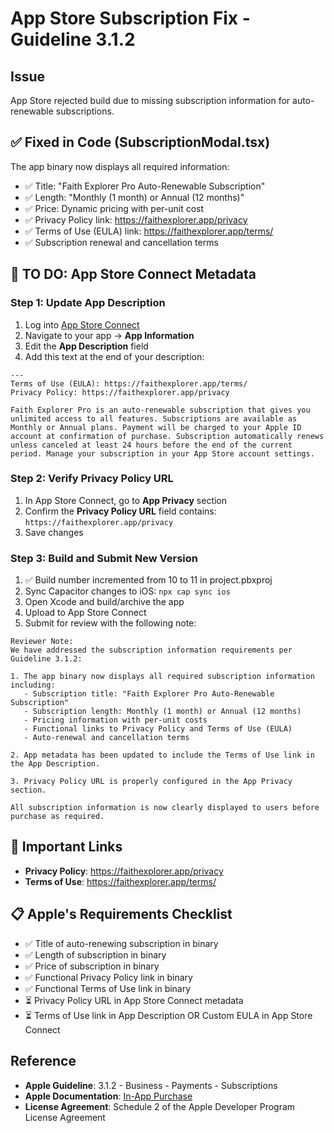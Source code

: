 # App Store Subscription Fix - Guideline 3.1.2

## Issue
App Store rejected build due to missing subscription information for auto-renewable subscriptions.

## ✅ Fixed in Code (SubscriptionModal.tsx)
The app binary now displays all required information:
- ✅ Title: "Faith Explorer Pro Auto-Renewable Subscription"
- ✅ Length: "Monthly (1 month) or Annual (12 months)"
- ✅ Price: Dynamic pricing with per-unit cost
- ✅ Privacy Policy link: https://faithexplorer.app/privacy
- ✅ Terms of Use (EULA) link: https://faithexplorer.app/terms/
- ✅ Subscription renewal and cancellation terms

## 📝 TO DO: App Store Connect Metadata

### Step 1: Update App Description
1. Log into [App Store Connect](https://appstoreconnect.apple.com)
2. Navigate to your app → **App Information**
3. Edit the **App Description** field
4. Add this text at the end of your description:

```
---
Terms of Use (EULA): https://faithexplorer.app/terms/
Privacy Policy: https://faithexplorer.app/privacy

Faith Explorer Pro is an auto-renewable subscription that gives you unlimited access to all features. Subscriptions are available as Monthly or Annual plans. Payment will be charged to your Apple ID account at confirmation of purchase. Subscription automatically renews unless canceled at least 24 hours before the end of the current period. Manage your subscription in your App Store account settings.
```

### Step 2: Verify Privacy Policy URL
1. In App Store Connect, go to **App Privacy** section
2. Confirm the **Privacy Policy URL** field contains: `https://faithexplorer.app/privacy`
3. Save changes

### Step 3: Build and Submit New Version
1. ✅ Build number incremented from 10 to 11 in project.pbxproj
2. Sync Capacitor changes to iOS: `npx cap sync ios`
3. Open Xcode and build/archive the app
4. Upload to App Store Connect
5. Submit for review with the following note:

```
Reviewer Note:
We have addressed the subscription information requirements per Guideline 3.1.2:

1. The app binary now displays all required subscription information including:
   - Subscription title: "Faith Explorer Pro Auto-Renewable Subscription"
   - Subscription length: Monthly (1 month) or Annual (12 months)
   - Pricing information with per-unit costs
   - Functional links to Privacy Policy and Terms of Use (EULA)
   - Auto-renewal and cancellation terms

2. App metadata has been updated to include the Terms of Use link in the App Description.

3. Privacy Policy URL is properly configured in the App Privacy section.

All subscription information is now clearly displayed to users before purchase as required.
```

## 🔗 Important Links
- **Privacy Policy**: https://faithexplorer.app/privacy
- **Terms of Use**: https://faithexplorer.app/terms/

## 📋 Apple's Requirements Checklist
- ✅ Title of auto-renewing subscription in binary
- ✅ Length of subscription in binary
- ✅ Price of subscription in binary
- ✅ Functional Privacy Policy link in binary
- ✅ Functional Terms of Use link in binary
- ⏳ Privacy Policy URL in App Store Connect metadata
- ⏳ Terms of Use link in App Description OR Custom EULA in App Store Connect

## Reference
- **Apple Guideline**: 3.1.2 - Business - Payments - Subscriptions
- **Apple Documentation**: [In-App Purchase](https://developer.apple.com/in-app-purchase/)
- **License Agreement**: Schedule 2 of the Apple Developer Program License Agreement

